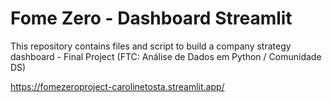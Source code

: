 # Fome Zero - Dashboard Streamlit
This repository contains files and script to build a company strategy dashboard - Final Project (FTC: Análise de Dados em Python / Comunidade DS)

https://fomezeroproject-carolinetosta.streamlit.app/

